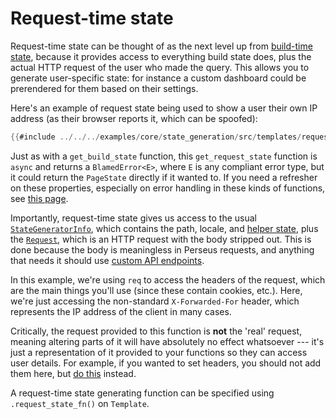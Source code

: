 # Request-time state

Request-time state can be thought of as the next level up from [build-time state](:state/build), because it provides access to everything build state does, plus the actual HTTP request of the user who made the query. This allows you to generate user-specific state: for instance a custom dashboard could be prerendered for them based on their settings.

Here's an example of request state being used to show a user their own IP address (as their browser reports it, which can be spoofed):

```rust
{{#include ../../../examples/core/state_generation/src/templates/request_state.rs}}
```

Just as with a `get_build_state` function, this `get_request_state` function is `async` and returns a `BlamedError<E>`, where `E` is any compliant error type, but it could return the `PageState` directly if it wanted to. If you need a refresher on these properties, especially on error handling in these kinds of functions, see [this page](:state/build).

Importantly, request-time state gives us access to the usual [`StateGeneratorInfo`](=prelude/struct.StateGeneratorInfo@perseus), which contains the path, locale, and [helper state](:state/helper), plus the [`Request`](:prelude/type.Request@perseus), which is an HTTP request with the body stripped out. This is done because the body is meaningless in Perseus requests, and anything that needs it should use [custom API endpoints](:fundamentals).

In this example, we're using `req` to access the headers of the request, which are the main things you'll use (since these contain cookies, etc.). Here, we're just accessing the non-standard `X-Forwarded-For` header, which represents the IP address of the client in many cases.

Critically, the request provided to this function is **not** the 'real' request, meaning altering parts of it will have absolutely no effect whatsoever --- it's just a representation of it provided to your functions so they can access user details. For example, if you wanted to set headers, you should not add them here, but [do this](:fundamentals/head-headers) instead.

A request-time state generating function can be specified using `.request_state_fn()` on `Template`.
